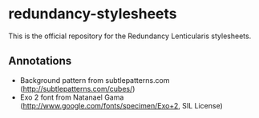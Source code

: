 redundancy-stylesheets
======================
This is the official repository for the Redundancy Lenticularis stylesheets.

Annotations
---

- Background pattern from subtlepatterns.com (http://subtlepatterns.com/cubes/)
- Exo 2 font from Natanael Gama (http://www.google.com/fonts/specimen/Exo+2, SIL License)
